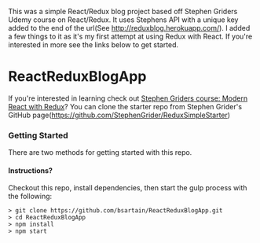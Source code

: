 This was a simple React/Redux blog project based off Stephen Griders Udemy course on React/Redux. It uses Stephens API with a unique key added to the
end of the url(See http://reduxblog.herokuapp.com/). I added a few things to it as it's my first attempt at using Redux with React. 
If you're interested in more see the links below to get started. 

# ReactReduxBlogApp

If you're interested in learning check out [Stephen Griders course: Modern React with Redux](https://www.udemy.com/react-redux/)?
You can clone the starter repo from Stephen Grider's GitHub page(https://github.com/StephenGrider/ReduxSimpleStarter)

### Getting Started

There are two methods for getting started with this repo.

#### Instructions?
Checkout this repo, install dependencies, then start the gulp process with the following:

```
> git clone https://github.com/bsartain/ReactReduxBlogApp.git
> cd ReactReduxBlogApp
> npm install
> npm start
```
